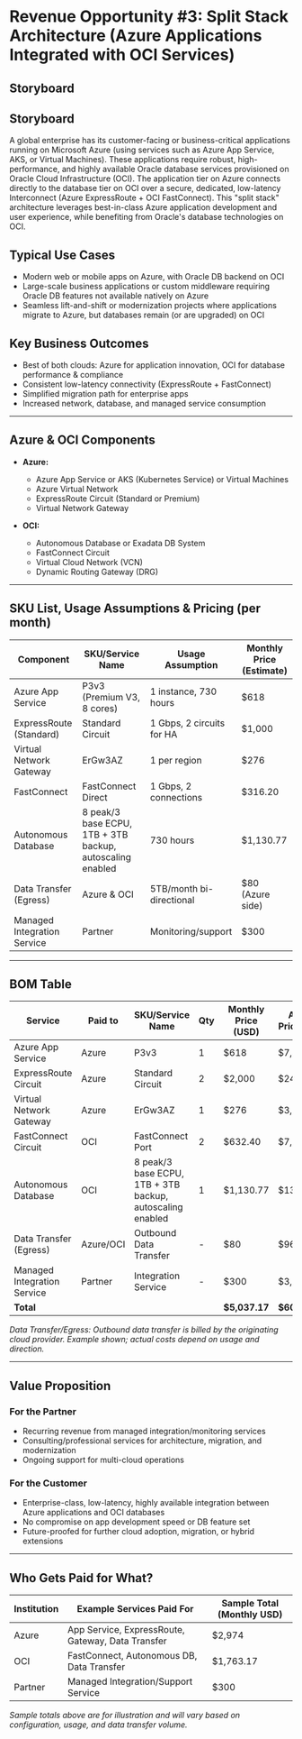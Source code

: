 # Revenue Opportunity #3: Split Stack Architecture (Azure Applications Integrated with OCI Services)

## Storyboard

## Storyboard

A global enterprise has its customer-facing or business-critical applications running on Microsoft Azure (using services such as Azure App Service, AKS, or Virtual Machines). These applications require robust, high-performance, and highly available Oracle database services provisioned on Oracle Cloud Infrastructure (OCI). The application tier on Azure connects directly to the database tier on OCI over a secure, dedicated, low-latency Interconnect (Azure ExpressRoute + OCI FastConnect). This "split stack" architecture leverages best-in-class Azure application development and user experience, while benefiting from Oracle's database technologies on OCI.

## Typical Use Cases
- Modern web or mobile apps on Azure, with Oracle DB backend on OCI
- Large-scale business applications or custom middleware requiring Oracle DB features not available natively on Azure
- Seamless lift-and-shift or modernization projects where applications migrate to Azure, but databases remain (or are upgraded) on OCI

## Key Business Outcomes
- Best of both clouds: Azure for application innovation, OCI for database performance & compliance
- Consistent low-latency connectivity (ExpressRoute + FastConnect)
- Simplified migration path for enterprise apps
- Increased network, database, and managed service consumption

---

## Azure & OCI Components

- **Azure:**
  - Azure App Service or AKS (Kubernetes Service) or Virtual Machines
  - Azure Virtual Network
  - ExpressRoute Circuit (Standard or Premium)
  - Virtual Network Gateway

- **OCI:**
  - Autonomous Database or Exadata DB System
  - FastConnect Circuit
  - Virtual Cloud Network (VCN)
  - Dynamic Routing Gateway (DRG)

---

## SKU List, Usage Assumptions & Pricing (per month)

| Component                    | SKU/Service Name           | Usage Assumption          | Monthly Price (Estimate) |
|------------------------------|----------------------------|--------------------------|--------------------------|
| Azure App Service            | P3v3 (Premium V3, 8 cores) | 1 instance, 730 hours    | $618                     |
| ExpressRoute (Standard)      | Standard Circuit           | 1 Gbps, 2 circuits for HA| $1,000                   |
| Virtual Network Gateway      | ErGw3AZ                    | 1 per region             | $276                     |
| FastConnect                  | FastConnect Direct         | 1 Gbps, 2 connections    | $316.20                  |
| Autonomous Database          | 8 peak/3 base ECPU, 1TB + 3TB backup, autoscaling enabled | 730 hours                | $1,130.77                |
| Data Transfer (Egress)       | Azure & OCI                | 5TB/month bi-directional | $80 (Azure side)         |
| Managed Integration Service  | Partner                    | Monitoring/support       | $300                     |

---

## BOM Table

| Service                     | Paid to    | SKU/Service Name        | Qty   | Monthly Price (USD) | Annual Price (USD) | Notes                    |
|-----------------------------|------------|-------------------------|-------|---------------------|---------------------|--------------------------|
| Azure App Service           | Azure      | P3v3                    | 1     | $618                | $7,416              | Microsoft Azure          |
| ExpressRoute Circuit        | Azure      | Standard Circuit        | 2     | $2,000              | $24,000             | Microsoft Azure          |
| Virtual Network Gateway     | Azure      | ErGw3AZ                 | 1     | $276                | $3,312              | Microsoft Azure          |
| FastConnect Circuit         | OCI        | FastConnect Port        | 2     | $632.40             | $7,588.80           | Oracle Cloud Infrastructure |
| Autonomous Database         | OCI        | 8 peak/3 base ECPU, 1TB + 3TB backup, autoscaling enabled | 1     | $1,130.77           | $13,569.24           | Oracle Cloud Infrastructure |
| Data Transfer (Egress)      | Azure/OCI  | Outbound Data Transfer  | -     | $80                 | $960                | Example, see note        |
| Managed Integration Service | Partner    | Integration Service     | -     | $300                | $3,600              | Paid to Partner          |
| **Total**                   |            |                         |       | **$5,037.17**       | **$60,446.04**      |                          |

*Data Transfer/Egress: Outbound data transfer is billed by the originating cloud provider. Example shown; actual costs depend on usage and direction.*

---

## Value Proposition

### For the Partner
- Recurring revenue from managed integration/monitoring services
- Consulting/professional services for architecture, migration, and modernization
- Ongoing support for multi-cloud operations

### For the Customer
- Enterprise-class, low-latency, highly available integration between Azure applications and OCI databases
- No compromise on app development speed or DB feature set
- Future-proofed for further cloud adoption, migration, or hybrid extensions

---

## Who Gets Paid for What?

| Institution         | Example Services Paid For                    | Sample Total (Monthly USD) |
|---------------------|----------------------------------------------|----------------------------|
| Azure               | App Service, ExpressRoute, Gateway, Data Transfer | $2,974           |
| OCI                 | FastConnect, Autonomous DB, Data Transfer         | $1,763.17        |
| Partner             | Managed Integration/Support Service               | $300             |

*Sample totals above are for illustration and will vary based on configuration, usage, and data transfer volume.*